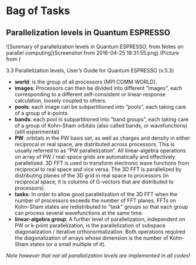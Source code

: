 # Bag of Tasks

## Parallelization levels in Quantum ESPRESSO

![Summary of parallelization levels in Quantum ESPRESSO, from Notes on parallel computing](Screenshot from 2016-04-25 18:31:55.png)
 (Picture from )

3.3 Parallelization levels, User’s Guide for Quantum ESPRESSO (v.5.3)
- **world**: is the group of all processors (MPI COMM WORLD).
- **images**: Processors can then be divided into different ”images”, each corresponding to a
different self-consistent or linear-response calculation, loosely coupled to others.
- **pools**: each image can be subpartitioned into ”pools”, each taking care of a group of k-points.
- **bands**: each pool is subpartitioned into ”band groups”, each taking care of a group of Kohn-Sham orbitals (also called bands, or wavefunctions) (still experimental)
- **PW**: orbitals in the PW basis set, as well as charges and density in either reciprocal or real space, are distributed across processors. This is usually referred to as ”PW parallelization”. All linear-algebra operations on array of PW / real-space grids are automatically and effectively parallelized. 3D FFT is used to transform electronic wave functions from reciprocal to real space and vice versa. The 3D FFT is parallelized by distributing planes of the 3D grid in real space to processors (in reciprocal space, it is columns of G-vectors that are distributed to processors).
- **tasks**: In order to allow good parallelization of the 3D FFT when the number of processors exceeds the number of FFT planes, FFTs on Kohn-Sham states are redistributed to ”task” groups so that each group can process several wavefunctions at the same time.
- **linear-algebra group**: A further level of parallelization, independent on PW or k-point parallelization, is the parallelization of subspace diagonalization / iterative orthonormalization. Both operations required the diagonalization of arrays whose dimension is the number of Kohn-Sham states (or a small multiple of it).

*Note however that not all parallelization levels are implemented in all codes!*

